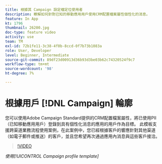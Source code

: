 ```yaml
---
title: 根據其 Campaign 設定檔定位使用者
description: 瞭解如何針對已知的移動應用用戶使用CRM配置檔案屬性個性化的消息。
feature: In App
kt: 1796
thumbnail: 26200.jpg
doc-type: feature video
activity: use
team: TM
exl-id: 72b1fe11-3c38-4f0b-8ccd-0f7b73b1083a
role: User, Developer
level: Beginner, Intermediate
source-git-commit: 89df23d00913d36b93d3be03b62c74320524f9c7
workflow-type: tm+mt
source-wordcount: '98'
ht-degree: 7%

---
```


# 根據用戶 [!DNL Campaign] 輪廓

您可以使用Adobe Campaign Standard提供的CRM配置檔案屬性，將已使用PII（已知移動應用用戶）登錄到具有個性化消息的應用的用戶作為目標。 此模板支援跨渠道業務流程使用案例，在此案例中，您已經根據客戶的響應針對其他渠道（如電子郵件或推送）的客戶，並且您希望再次通過應用內消息與這些客戶接洽。

>[!VIDEO](https://video.tv.adobe.com/v/26200?quality=12&learn=on)

*使用[!UICONTROL Campaign profile template]*
